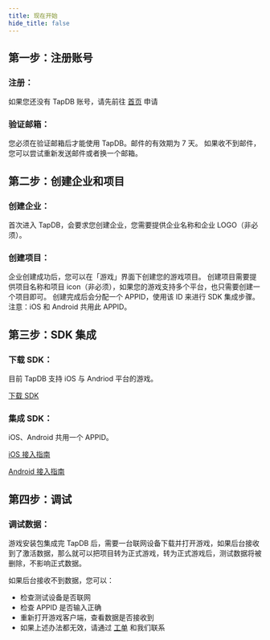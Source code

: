 ```yaml
---
title: 现在开始
hide_title: false
---
```


## 第一步：注册账号

### 注册：

如果您还没有 TapDB 账号，请先前往 [首页](/index.html "_tapdb") 申请

### 验证邮箱：

您必须在验证邮箱后才能使用 TapDB。邮件的有效期为 7 天。
如果收不到邮件，您可以尝试重新发送邮件或者换一个邮箱。

## 第二步：创建企业和项目

### 创建企业：

首次进入 TapDB，会要求您创建企业，您需要提供企业名称和企业 LOGO（非必须）。

### 创建项目：

企业创建成功后，您可以在「游戏」界面下创建您的游戏项目。
创建项目需要提供项目名称和项目 icon（非必须），如果您的游戏支持多个平台，也只需要创建一个项目即可。
创建完成后会分配一个 APPID，使用该 ID 来进行 SDK 集成步骤。
<Red>注意：iOS 和 Android 共用此 APPID。</Red>

## 第三步：SDK 集成

### 下载 SDK：

目前 TapDB 支持 iOS 与 Andriod 平台的游戏。

[下载 SDK](download "_blank")

### 集成 SDK：

iOS、Android 共用一个 APPID。

[iOS 接入指南](sdk/iOS "_blank")

[Android 接入指南](sdk/Android "_blank")

## 第四步：调试

### 调试数据：

游戏安装包集成完 TapDB 后，需要一台联网设备下载并打开游戏，如果后台接收到了激活数据，那么就可以把项目转为正式游戏，转为正式游戏后，测试数据将被删除，不影响正式数据。

如果后台接收不到数据，您可以：

- 检查测试设备是否联网
- 检查 APPID 是否输入正确
- 重新打开游戏客户端，查看数据是否接收到
- 如果上述办法都无效，请通过 [工单](/dm/m/workOrder "_tapdb") 和我们联系
